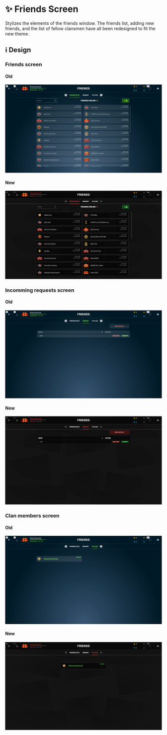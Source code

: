 # ✨ Friends Screen

Stylizes the elements of the friends window. The friends list, adding new friends, and the list of fellow clansmen have all been redesigned to fit the new theme.

## ℹ️ Design

### Friends screen

#### Old

![](/images/friends/old/friendsscreen.png)

#### New

![](/images/friends/new/friendsscreen.png)

### Incomming requests screen

#### Old

![](/images/friends/old/incommingrequests.png)

#### New

![](/images/friends/new/incommingrequests.png)

### Clan members screen

#### Old

![](/images/friends/old/clanmates.png)

#### New

![](/images/friends/new/clanmates.png)
